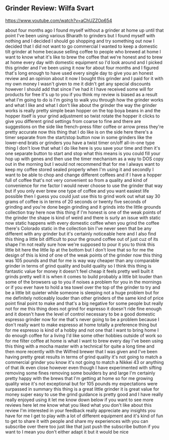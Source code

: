 ## Grinder Review: Wilfa Svart

<https://www.youtube.com/watch?v=aChUZZOp654>

about four months ago I found myself
without a grinder at home up until that
point I've been using various Bharath to
grinders but I found myself with nothing
and I decided I should go shopping and
try something out now I decided that I
did not want to go commercial I wanted
to keep a domestic tilt grinder at home
because selling coffee to people who
brewed at home I want to know what it's
like to brew the coffee that we're
honest and to brew at home every day
with domestic equipment so I'd look
around and I picked this grinder and
I've been using it now for about four
months and I figured that's long enough
to have used every single day to give
you an honest review and an opinion
about it
now I bought this grinder and I paid for
it with my own money I wasn't given to
me it didn't get any special discounts
however I should add that since I've had
it I have received some will for
products for free it's up to you if you
think my review is biased as a result
what I'm going to do is I'm going to
walk you through how the grinder works
and what I like and what I don't like
about the grinder the way the grinder
works is really pretty simple bean
hopper on the top boya beans in and the
hopper itself is your grind adjustment
so twist rotate the hopper it clicks to
give you different grind settings from
coarse to fine and there are suggestions
on the side like french-press filter
coffee or arrow press they're pretty
accurate now this thing that I do like
is on the side here there's a timer
separate from the start/stop button now
in some grinders like the lower-end
brats or grinders you have a twist timer
on/off all-in-one type thing I don't
love that what I do like here is you
save your time and then it's one
separate button to start and stop what
this means is you could fill your hop up
with genes and then use the timer
mechanism as a way to DOS copy out in
the morning but I would not recommend
that for me I always want to keep my
coffee stored sealed properly when I'm
using it and secondly I want to be able
to chop and change different coffees and
if I have a hopper full of coffee
that's not very convenient so from a
quality and kind of convenience for me
factor I would never choose to use the
grinder that way but if you only ever
brew one type of coffee and you want
easiest life possible then I guess you
could just use this to grind work out
what say 30 grams of coffee is in terms
of 20 seconds or twenty five seconds of
grinding and you're done
begin grinding and it grinds into the
little grounds collection tray here now
this thing if I'm honest is one of the
weak points of the grinder the shape is
kind of weird and there is surly an
issue with static now static happens
with every domestic coffee when you
grind the coffee there's Colorado static
in the collection bin I've never seen
that be any different with any grinder
but it's certainly noticeable here and I
also find this thing a little bit
difficult to pour the ground coffee out
of just cuz of its shape I'm not really
sure how we're supposed to pour it you
to think this little bit here the little
lip at the bottom but I don't love that
so for me the design of this is kind of
one of the weak points of the grinder
now this thing was 105 pounds and that
for me is way way cheaper than any
comparable grinder in terms of grind
quality and build quality so I think
this thing is fantastic value for money
it doesn't feel cheap
it feels pretty well built it grinds
pretty well
it is when it comes to build probably a
little bit louder than some of the
browsers up to you if noises a problem
for you in the mornings or if you ever
have to hold a tea towel over the top of
the grinder to try and be a little bit
quieter while someone is sleeping not a
huge problem but for me definitely
noticeably louder than other grinders of
the same kind of price point final point
to make and that's a big negative for
some people but really not for me this
thing does not grind for espresso it
doesn't ride fine enough and it doesn't
have the level of control necessary to
be a good domestic espresso grinder now
for me that's never going to be a
problem because I don't really want to
make espresso at home totally a
preference thing but for me espresso is
kind of a hobby and not one that I want
to bring home I do enough coffee for a
living
I'd like some other hobbies outside of
work so for me filter coffee at home is
what I want to brew every day I've been
using this thing with a mocha master
with a technical for quite a long time
and then more recently with the Wilfred
brewer that I was given and I've been
having pretty great results in terms of
grind quality it's not going to match a
commercial grinder you know it's not
going to match a Nikkei 43 or anything
of that ilk even close however even
though I have experimented with sifting
removing some fines removing some
boulders by and large I'm certainly
pretty happy with the brews that I'm
getting at home so for me growing
quality wise it's not exceptional but
for 105 pounds my expectations were
surpassed in summary this thing is a
great little grinder it is great value
for money super easy to use the grind
guidance is pretty good and I have
really really enjoyed using it let me
know down below if you want to see more
reviews here let me know what you liked
what you don't like about this review
I'm interested in your feedback really
appreciate any insights you have for me
I get to play with a lot of different
equipment and
it's kind of fun to get to share it with
people and share my experiences with you
can subscribe over there too just like
that just push the subscribe button if
you want to I mean you don't either
adapt it but it would be nice
